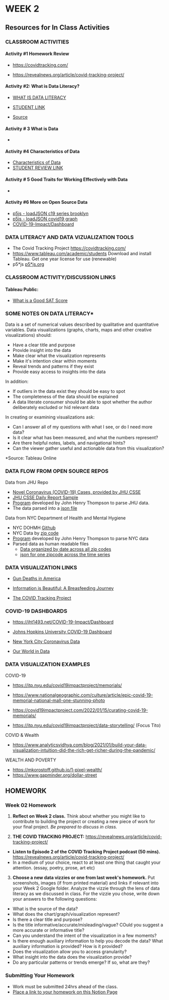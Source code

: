 # WEEK 2

## Resources for In Class Activities

### CLASSROOM ACTIVITIES

<!-- #### Activity 1 - Using p5js to analyze and compare public data from NYC repo

- https://editor.p5js.org/jht1493/sketches/bxiT7lMbt
  loadJSON c19 series brooklyn
 -->

#### Activity #1 Homework Review

- https://covidtracking.com/

- https://revealnews.org/article/covid-tracking-project/

#### Activity #2: What is Data Literacy?

- [WHAT IS DATA LITERACY](https://directpoll.com/r?XDbzPBd3ixYqg8nF1sqf6asjK73elVm0tbOdmKWKsIpM6Q5)

- [STUDENT LINK](https://etc.ch/Fvsb)

- [Source](https://trailhead.salesforce.com/content/learn/modules/data-literacy-basics/understand-data-literacy)

#### Activity # 3 What is Data

- []()

#### Activity #4 Characteristics of Data

- [Characteristics of Data](https://directpoll.com/r?XDbzPBd3ixYqg8xnOSETUXXpQM3KR5RQMvOZsHqX3G1aBd)
- [STUDENT REVIEW LINK](https://directpoll.com/v?XDVhEtVGjnf0KANkTP0BzqzthGp6iugSAXDQ)

#### Activity # 5 Good Traits for Working Effectively with Data

- []()

#### Activity #6 More on Open Source Data

- [p5js - loadJSON c19 series brooklyn](https://editor.p5js.org/jht9629-nyu/sketches/u_q1yOmY-)
- [p5js - loadJSON covid19 graph](https://editor.p5js.org/jht9629-nyu/sketches/vahJvTmV7)
- [COVID-19-Impact/Dashboard](https://jht1493.net/COVID-19-Impact/Dashboard)

### DATA LITERACY AND DATA VIZUALIZATION TOOLS

- The Covid Tracking Project https://covidtracking.com/
- https://www.tableau.com/academic/students Download and install Tableau. Get one year license for use (renewable)
- p5*js [p5*js.org](https://p5js.org/)

### CLASSROOM ACTIVITY/DISCUSSION LINKS

#### Tableau Public:

- [What is a Good SAT Score](https://public.tableau.com/app/profile/mehras/viz/WhatisagoodSATscore/WhatisagoodSATscore)

### SOME NOTES ON DATA LITERACY\*

Data is a set of numerical values described by qualitative and quantitative variables.
Data visualizations (graphs, charts, maps and other creative visualizations) should:

- Have a clear title and purpose
- Provide insight into the data
- Make clear what the visualization represents
- Make it's intention clear within moments
- Reveal trends and patterns if they exist
- Provide easy access to insights into the data

In addition:

- If outliers in the data exist they should be easy to spot
- The completeness of the data should be explained
- A data literate consumer should be able to spot whether the author deliberately excluded or hid relevant data

In creating or examining visualizations ask:

- Can I answer all of my questions with what I see, or do I need more data?
- ​Is it clear what has been measured, and what the numbers represent?
- Are there helpful notes, labels, and navigational hints?
- Can the viewer gather useful and actionable data from this visualization?

\*Source: Tableau Online

### DATA FLOW FROM OPEN SOURCE REPOS

Data from JHU Repo

- [Novel Coronavirus (COVID-19) Cases, provided by JHU CSSE](https://github.com/CSSEGISandData/COVID-19)
- [JHU CSSE Daily Report Sample](https://github.com/CSSEGISandData/COVID-19/blob/master/csse_covid_19_data/csse_covid_19_daily_reports/01-10-2022.csv)
- [Program](https://github.com/EP-Visual-Design/COVID-19-Impact-Project/blob/master/parse/aparse.js) developed by John Henry Thompson to parse JHU data.
- The data parsed into a [json file](https://github.com/EP-Visual-Design/COVID-19-parsed-data/blob/main/c_data/world/c_meta.json)

Data from NYC Department of Health and Mental Hygiene

- NYC DOHMH [Github](https://github.com/nychealth/coronavirus-data)
- NYC Data by [zip code](https://github.com/nychealth/coronavirus-data/blob/master/totals/data-by-modzcta.csv)
- [Program](https://github.com/EP-Visual-Design/COVID-19-Impact-Project/blob/master/parse/parse_nyc.js) developed by John Henry Thompson to parse NYC data
- Parsed data as human readable files
  - [Data organized by date across all zip codes](https://github.com/EP-Visual-Design/COVID-19-parsed-data/blob/main/c_data/nyc/c_subs/Brooklyn/c_days/2020-05-18.json)
  - [json for one zipcode across the time series](https://github.com/EP-Visual-Design/COVID-19-parsed-data/blob/main/c_data/nyc/c_subs/Brooklyn/c_series/11201.json)

### DATA VISUALIZATION LINKS

- [Gun Deaths in America](https://fivethirtyeight.com/features/gun-deaths/)

- [Information is Beautiful: A Breasfeeding Journey](https://public.tableau.com/app/profile/louise.shorten/viz/InformationisBeautiful-ABreastfeedingJourney/ABreastfeedingJourney)

- [The COVID Tracking Project](https://covidtracking.com/)

### COVID-19 DASHBOARDS

- https://jht1493.net/COVID-19-Impact/Dashboard

- [Johns Hopkins University COVID-19 Dashboard](https://www.arcgis.com/apps/dashboards/bda7594740fd40299423467b48e9ecf6)

- [New York City Coronavirus Data](https://www.nytimes.com/interactive/2021/us/new-york-city-new-york-covid-cases.html)

- [Our World in Data](https://ourworldindata.org/coronavirus)

### DATA VISUALIZATION EXAMPLES

COVID-19

- https://itp.nyu.edu/covid19impactproject/memorials/

- https://www.nationalgeographic.com/culture/article/epic-covid-19-memorial-national-mall-one-stunning-photo

- https://covid19impactproject.com/2022/01/15/curating-covid-19-memorials/

- https://itp.nyu.edu/covid19impactproject/data-storytelling/ (Focus Tito)

COVID & Wealth

- https://www.analyticsvidhya.com/blog/2021/01/build-your-data-visualization-intuition-did-the-rich-get-richer-during-the-pandemic/

WEALTH AND POVERTY

- https://mkorostoff.github.io/1-pixel-wealth/
- https://www.gapminder.org/dollar-street

## HOMEWORK

<!-- #### SUBMITTING YOUR WORK

- Submit homework to your folder on the [2025 CLASS GOOGLE DRIVE](https://drive.google.com/drive/folders/1mZmYxfX1zRKsR6dWYH7YbmGKFOiJ1lcV) -->

### Week 02 Homework

1. **Reflect on Week 2 class.** Think about whether you might like to contribute to building the project or creating a new piece of work for your final project. _Be prepared to discuss in class._

2. **THE COVID TRACKING PROJECT:** https://revealnews.org/article/covid-tracking-project/
   <!-- This three-part podcast series exposes the Centers for Disease Control and Prevention’s (CDC's) bungled response to COVID-19 in the early days of the pandemic and takes listeners inside the massive volunteer effort to collect data about tests, cases, hospitalizations and deaths in the U.S. The United States has 4% of the world’s population, but 16% of COVID-19 deaths. This podcast series investigates the failures that led to over 1 million Americans dying from COVID-19 and what that tells us about the nation’s ability to respond to the next pandemic. This three-part series was reported by Artis Curiskis and Kara Oehler and hosted by infectious disease expert Jessica Malaty Rivera. -->

- **Listen to Episode 2 of the COVID Tracking Project podcast (50 mins).** https://revealnews.org/article/covid-tracking-project/
- In a medium of your choice, react to at least one thing that caught your attention. (essay, poetry, prose, art etc)

3. **Choose a new data vizzies or one from last week's homework.** Put screenshots, images (if from printed material) and links if relevant into your Week 2 Google folder. Analyze the vizzie through the lens of data literacy as we discussed in class. For the vizzie you chose, write down your answers to the following questions:

- What is the source of the data?
- What does the chart/graph/visualization represent?
- Is there a clear title and purpose?
- Is the title informative/accurate/misleading/vague? COuld you suggest a more accurate or informative title?
- Can you understand the intent of the visualization in a few moments?
- Is there enough auxiliary information to help you decode the data? What auxiliary information is provided? How is it provided?
- Does the visualization allow you to access granularity?
- What insight into the data does the visualization provide?
- Do any particular patterns or trends emerge? If so, what are they?

### Submitting Your Homework

- Work must be submitted 24hrs ahead of the class.
- [Place a link to your homework on this Notion Page](https://www.notion.so/Week02-1c3cdd96a84f80cdb4c7c853509efe94)

<!-- ## Homework

#### INSTRUCTIONS
### HUMANIZING COVID-19 DATA (Find) other non-COVID examples)

- [COVID-19 Impact Project Blog Post on Humanizing COVID-19 Data](https://covid19impactproject.com/2022/01/15/curating-covid-19-memorials/)

- [Washington Post Article: Pandemic First Wave](https://www.washingtonpost.com/nation/2020/04/12/coronavirus-first-1000-deaths/?arc404=true)

#### INSTRUCTIONS


[def]: https://public.tableau.com/app/profile/louise.shorten/viz/InformationisBeautiful-ABreastfeedingJourney/ABreastfeedingJourney
 -->
